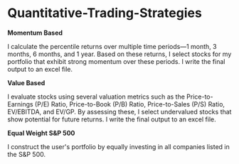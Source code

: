 # Quantitative-Trading-Strategies

**Momentum Based**

I calculate the percentile returns over multiple time periods—1 month, 3 months, 6 months, and 1 year. Based on these returns, I select stocks for my portfolio that exhibit strong momentum over these periods. I write the final output to an excel file. 

**Value Based**

I evaluate stocks using several valuation metrics such as the Price-to-Earnings (P/E) Ratio, Price-to-Book (P/B) Ratio, Price-to-Sales (P/S) Ratio, EV/EBITDA, and EV/GP. By assessing these, I select undervalued stocks that show potential for future returns. I write the final output to an excel file. 

**Equal Weight S&P 500**

I construct the user's portfolio by equally investing in all companies listed in the S&P 500.
